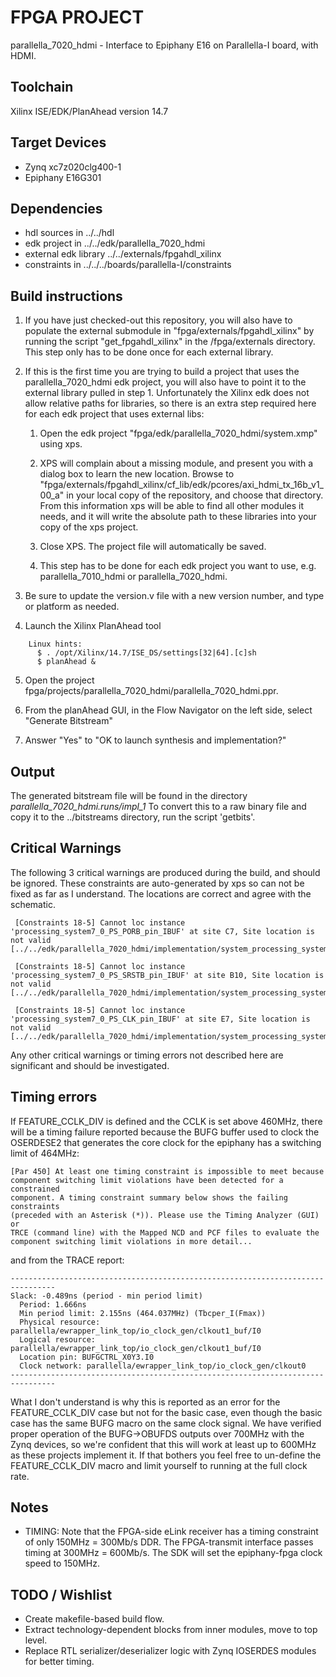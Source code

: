 # FPGA PROJECT 

parallella_7020_hdmi - Interface to Epiphany E16 on Parallella-I board, with HDMI.

## Toolchain

Xilinx ISE/EDK/PlanAhead version 14.7

## Target Devices

* Zynq xc7z020clg400-1
* Epiphany E16G301

## Dependencies

* hdl sources in ../../hdl
* edk project in ../../edk/parallella_7020_hdmi
* external edk library ../../externals/fpgahdl_xilinx
* constraints in ../../../boards/parallella-I/constraints

## Build instructions

1.  If you have just checked-out this repository, you will also have to populate the external submodule in "fpga/externals/fpgahdl_xilinx" by running the script "get_fpgahdl_xilinx" in the /fpga/externals directory.  This step only has to be done once for each external library.

2.  If this is the first time you are trying to build a project that uses the parallella_7020_hdmi edk project, you will also have to point it to the external library pulled in step 1.  Unfortunately the Xilinx edk does not allow relative paths for libraries, so there is an extra step required here for each edk project that uses external libs:

	1.  Open the edk project "fpga/edk/parallella_7020_hdmi/system.xmp" using xps.

	1.  XPS will complain about a missing module, and present you with a dialog box to learn the new location.  Browse to "fpga/externals/fpgahdl_xilinx/cf_lib/edk/pcores/axi_hdmi_tx_16b_v1_00_a" in your local copy of the repository, and choose that directory.  From this information xps will be able to find all other modules it needs, and it will write the absolute path to these libraries into your copy of the xps project.

	1.  Close XPS.  The project file will automatically be saved.

	1.  This step has to be done for each edk project you want to use, e.g. parallella_7010_hdmi or parallella_7020_hdmi.

3. Be sure to update the version.v file with a new version number, and type or platform as needed.

4.  Launch the Xilinx PlanAhead tool

```
    Linux hints:
      $ . /opt/Xilinx/14.7/ISE_DS/settings[32|64].[c]sh
      $ planAhead &
```

5.  Open the project fpga/projects/parallella_7020_hdmi/parallella_7020_hdmi.ppr.

6.  From the planAhead GUI, in the Flow Navigator on the left side, select "Generate Bitstream"

7.  Answer "Yes" to "OK to launch synthesis and implementation?"

## Output

The generated bitstream file will be found in the directory
*parallella_7020_hdmi.runs/impl_1*
To convert this to a raw binary file and copy it to the ../bitstreams directory, run the script 'getbits'.

##  Critical Warnings

The following 3 critical warnings are produced during the build, and should be ignored.  These constraints are auto-generated by xps so can not be fixed as far as I understand.  The locations are correct and agree with the schematic.
```
 [Constraints 18-5] Cannot loc instance 'processing_system7_0_PS_PORB_pin_IBUF' at site C7, Site location is not valid [../../edk/parallella_7020_hdmi/implementation/system_processing_system7_0_wrapper.ncf:160]

 [Constraints 18-5] Cannot loc instance 'processing_system7_0_PS_SRSTB_pin_IBUF' at site B10, Site location is not valid [../../edk/parallella_7020_hdmi/implementation/system_processing_system7_0_wrapper.ncf:161]

 [Constraints 18-5] Cannot loc instance 'processing_system7_0_PS_CLK_pin_IBUF' at site E7, Site location is not valid [../../edk/parallella_7020_hdmi/implementation/system_processing_system7_0_wrapper.ncf:162]
```

Any other critical warnings or timing errors not described here are significant and should be investigated.

## Timing errors

If FEATURE_CCLK_DIV is defined and the CCLK is set above 460MHz, there will be a timing failure reported because the BUFG buffer used to clock the OSERDESE2 that generates the core clock for the epiphany has a switching limit of 464MHz:

```
[Par 450] At least one timing constraint is impossible to meet because 
component switching limit violations have been detected for a constrained 
component. A timing constraint summary below shows the failing constraints 
(preceded with an Asterisk (*)). Please use the Timing Analyzer (GUI) or 
TRCE (command line) with the Mapped NCD and PCF files to evaluate the 
component switching limit violations in more detail...
```
and from the TRACE report:
```
--------------------------------------------------------------------------------
Slack: -0.489ns (period - min period limit)
  Period: 1.666ns
  Min period limit: 2.155ns (464.037MHz) (Tbcper_I(Fmax))
  Physical resource: parallella/ewrapper_link_top/io_clock_gen/clkout1_buf/I0
  Logical resource: parallella/ewrapper_link_top/io_clock_gen/clkout1_buf/I0
  Location pin: BUFGCTRL_X0Y3.I0
  Clock network: parallella/ewrapper_link_top/io_clock_gen/clkout0
--------------------------------------------------------------------------------
```

What I don't understand is why this is reported as an error for the FEATURE_CCLK_DIV case but not for the basic case, even though the basic case has the same BUFG macro on the same clock signal.  We have verified proper operation of the BUFG->OBUFDS outputs over 700MHz with the Zynq devices, so we're confident that this will work at least up to 600MHz as these projects implement it.  If that bothers you feel free to un-define the FEATURE_CCLK_DIV macro and limit yourself to running at the full clock rate.

## Notes

* TIMING: Note that the FPGA-side eLink receiver has a timing constraint of only 150MHz = 300Mb/s DDR.  The FPGA-transmit interface passes timing at 300MHz = 600Mb/s.  The SDK will set the epiphany-fpga clock speed to 150MHz.

## TODO / Wishlist

* Create makefile-based build flow.
* Extract technology-dependent blocks from inner modules, move to top level.
* Replace RTL serializer/deserializer logic with Zynq IOSERDES modules for better timing.


